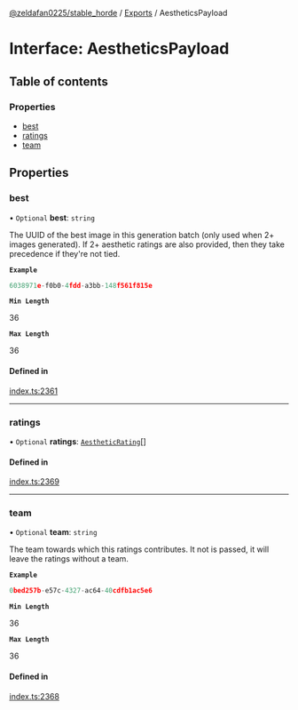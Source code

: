 [@zeldafan0225/stable_horde](../modules.md) / [Exports](../modules.md) / AestheticsPayload

# Interface: AestheticsPayload

## Table of contents

### Properties

- [best](AestheticsPayload.md#best)
- [ratings](AestheticsPayload.md#ratings)
- [team](AestheticsPayload.md#team)

## Properties

### best

• `Optional` **best**: `string`

The UUID of the best image in this generation batch (only used when 2+ images generated). If 2+ aesthetic ratings are also provided, then they take precedence if they're not tied.

**`Example`**

```ts
6038971e-f0b0-4fdd-a3bb-148f561f815e
```

**`Min Length`**

36

**`Max Length`**

36

#### Defined in

[index.ts:2361](https://github.com/ZeldaFan0225/stable_horde/blob/bf3b9d2/index.ts#L2361)

___

### ratings

• `Optional` **ratings**: [`AestheticRating`](AestheticRating.md)[]

#### Defined in

[index.ts:2369](https://github.com/ZeldaFan0225/stable_horde/blob/bf3b9d2/index.ts#L2369)

___

### team

• `Optional` **team**: `string`

The team towards which this ratings contributes. It not is passed, it will leave the ratings without a team.

**`Example`**

```ts
0bed257b-e57c-4327-ac64-40cdfb1ac5e6
```

**`Min Length`**

36

**`Max Length`**

36

#### Defined in

[index.ts:2368](https://github.com/ZeldaFan0225/stable_horde/blob/bf3b9d2/index.ts#L2368)
